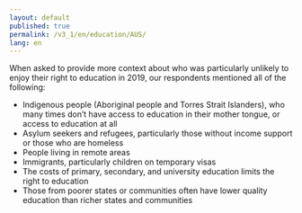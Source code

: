 ```yaml
---
layout: default
published: true
permalink: /v3_1/en/education/AUS/
lang: en
---
```

When asked to provide more context about who was particularly unlikely to enjoy their right to education in 2019, our respondents mentioned all of the following:  

-	Indigenous people (Aboriginal people and Torres Strait Islanders), who many times don’t have access to education in their mother tongue, or access to education at all
-	Asylum seekers and refugees, particularly those without income support or those who are homeless
-	People living in remote areas
-	Immigrants, particularly children on temporary visas
-	The costs of primary, secondary, and university education limits the right to education
-	Those from poorer states or communities often have lower quality education than richer states and communities


